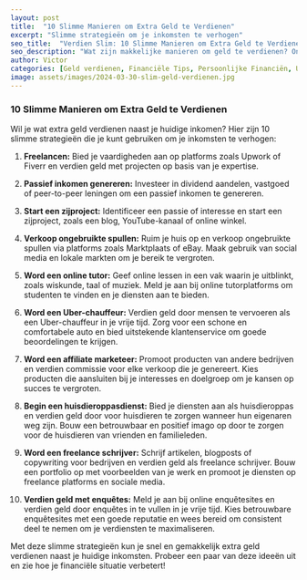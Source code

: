 ```yaml
---
layout: post
title:  "10 Slimme Manieren om Extra Geld te Verdienen"
excerpt: "Slimme strategieën om je inkomsten te verhogen"
seo_title:  "Verdien Slim: 10 Slimme Manieren om Extra Geld te Verdienen"
seo_description: "Wat zijn makkelijke manieren om geld te verdienen? Ontdek 10 slimme manieren om extra geld te verdienen en je inkomsten te verhogen. Van freelancen tot passief inkomen, leer hoe je financiële vrijheid kunt bereiken."
author: Victor
categories: [Geld verdienen, Financiële Tips, Persoonlijke Financiën, Uitleg]
image: assets/images/2024-03-30-slim-geld-verdienen.jpg
---
```


### 10 Slimme Manieren om Extra Geld te Verdienen

Wil je wat extra geld verdienen naast je huidige inkomen? Hier zijn 10 slimme strategieën die je kunt gebruiken om je inkomsten te verhogen:

1. **Freelancen:** Bied je vaardigheden aan op platforms zoals Upwork of Fiverr en verdien geld met projecten op basis van je expertise.

2. **Passief inkomen genereren:** Investeer in dividend aandelen, vastgoed of peer-to-peer leningen om een passief inkomen te genereren.

3. **Start een zijproject:** Identificeer een passie of interesse en start een zijproject, zoals een blog, YouTube-kanaal of online winkel.

4. **Verkoop ongebruikte spullen:** Ruim je huis op en verkoop ongebruikte spullen via platforms zoals Marktplaats of eBay. Maak gebruik van social media en lokale markten om je bereik te vergroten.

5. **Word een online tutor:** Geef online lessen in een vak waarin je uitblinkt, zoals wiskunde, taal of muziek. Meld je aan bij online tutorplatforms om studenten te vinden en je diensten aan te bieden.

6. **Word een Uber-chauffeur:** Verdien geld door mensen te vervoeren als een Uber-chauffeur in je vrije tijd. Zorg voor een schone en comfortabele auto en bied uitstekende klantenservice om goede beoordelingen te krijgen.

7. **Word een affiliate marketeer:** Promoot producten van andere bedrijven en verdien commissie voor elke verkoop die je genereert. Kies producten die aansluiten bij je interesses en doelgroep om je kansen op succes te vergroten.

8. **Begin een huisdieroppasdienst:** Bied je diensten aan als huisdieroppas en verdien geld door voor huisdieren te zorgen wanneer hun eigenaren weg zijn. Bouw een betrouwbaar en positief imago op door te zorgen voor de huisdieren van vrienden en familieleden.

9. **Word een freelance schrijver:** Schrijf artikelen, blogposts of copywriting voor bedrijven en verdien geld als freelance schrijver. Bouw een portfolio op met voorbeelden van je werk en promoot je diensten op freelance platforms en sociale media.

10. **Verdien geld met enquêtes:** Meld je aan bij online enquêtesites en verdien geld door enquêtes in te vullen in je vrije tijd. Kies betrouwbare enquêtesites met een goede reputatie en wees bereid om consistent deel te nemen om je verdiensten te maximaliseren.

Met deze slimme strategieën kun je snel en gemakkelijk extra geld verdienen naast je huidige inkomsten. Probeer een paar van deze ideeën uit en zie hoe je financiële situatie verbetert!


